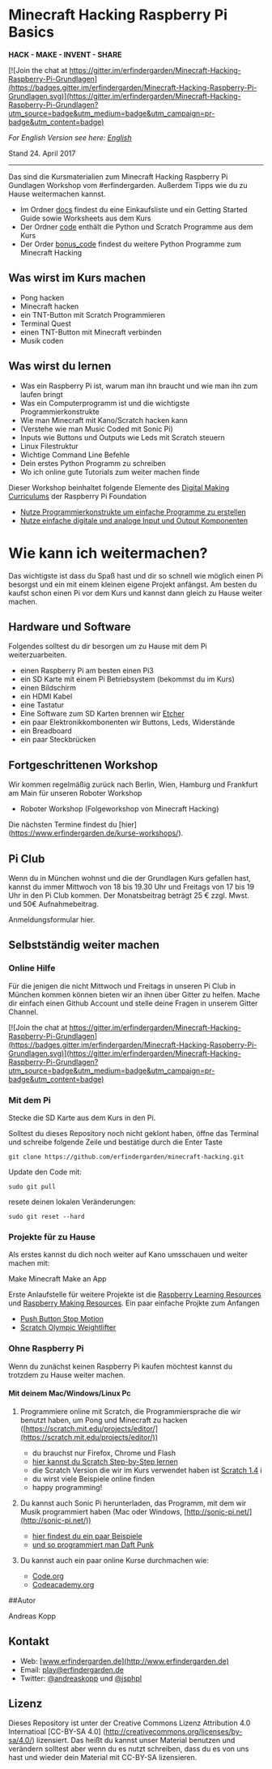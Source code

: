 # Minecraft Hacking Raspberry Pi Basics

**HACK - MAKE - INVENT - SHARE**

[![Join the chat at https://gitter.im/erfindergarden/Minecraft-Hacking-Raspberry-Pi-Grundlagen](https://badges.gitter.im/erfindergarden/Minecraft-Hacking-Raspberry-Pi-Grundlagen.svg)](https://gitter.im/erfindergarden/Minecraft-Hacking-Raspberry-Pi-Grundlagen?utm_source=badge&utm_medium=badge&utm_campaign=pr-badge&utm_content=badge)

 

*For English Version see here: [English](./english)*  

Stand 24. April 2017

---

Das sind die Kursmaterialien zum Minecraft Hacking Raspberry Pi Gundlagen Workshop vom #erfindergarden. Außerdem Tipps wie du zu Hause weitermachen kannst. 

* Im Ordner [docs](./docs) findest du eine Einkaufsliste und ein Getting Started Guide sowie Worksheets aus dem Kurs
* Der Ordner [code](./code) enthält die Python und Scratch Programme aus dem Kurs
* Der Order [bonus_code](./bonus_code) findest du weitere Python Programme zum Minecraft Hacking

## Was wirst im Kurs machen

* Pong hacken
* Minecraft hacken
* ein TNT-Button mit Scratch Programmieren
* Terminal Quest
* einen TNT-Button mit Minecraft verbinden 
* Musik coden

## Was wirst du lernen 

* Was ein Raspberry Pi ist, warum man ihn braucht und wie man ihn zum laufen bringt
* Was ein Computerprogramm ist und die wichtigste Programmierkonstrukte 
* Wie man Minecraft mit Kano/Scratch hacken kann
* (Verstehe wie man Music Coded mit Sonic Pi)
* Inputs wie Buttons und Outputs wie Leds mit Scratch steuern
* Linux Filestruktur
* Wichtige Command Line Befehle
* Dein erstes Python Programm zu schreiben
* Wo ich online gute Tutorials zum weiter machen finde

Dieser Workshop beinhaltet folgende Elemente des [Digital Making Curriculums](https://www.raspberrypi.org/curriculum/) der Raspberry Pi Foundation

* [Nutze Programmierkonstrukte um einfache Programme zu erstellen](https://www.raspberrypi.org/curriculum/programming/creator)
* [Nutze einfache digitale und analoge Input und Output Komponenten ](https://www.raspberrypi.org/curriculum/physical-computing/creator)



# Wie kann ich weitermachen?

Das wichtigste ist dass du Spaß hast und dir so schnell wie möglich einen Pi besorgst und ein mit einem kleinen eigene Projekt anfängst. Am besten du kaufst schon einen Pi vor dem Kurs und kannst dann gleich zu Hause weiter machen. 

## Hardware und Software

Folgendes solltest du dir besorgen um zu Hause mit dem Pi weiterzuarbeiten. 

* einen Raspberry Pi am besten einen Pi3
* ein SD Karte mit einem Pi Betriebsystem (bekommst du im Kurs)
* einen Bildschirm
* ein HDMI Kabel
* eine Tastatur
* Eine Software zum SD Karten brennen wir [Etcher](https://etcher.io/)
* ein paar Elektronikkombonenten wir Buttons, Leds, Widerstände
* ein Breadboard
* ein paar Steckbrücken



## Fortgeschrittenen Workshop

Wir kommen regelmäßig zurück nach Berlin, Wien, Hamburg und Frankfurt am Main für unseren Roboter Workshop

* Roboter Workshop (Folgeworkshop von Minecraft Hacking)

Die nächsten Termine findest du [hier] (https://www.erfindergarden.de/kurse-workshops/). 

## Pi Club

Wenn du in München wohnst und die der Grundlagen Kurs gefallen hast, kannst du immer Mittwoch von 18 bis 19.30 Uhr und Freitags von 17 bis 19 Uhr in den Pi Club kommen. Der Monatsbeitrag beträgt 25 € zzgl. Mwst. und 50€ Aufnahmebeitrag. 

Anmeldungsformular hier. 


## Selbstständig weiter machen


### Online Hilfe 

Für die jenigen die nicht Mittwoch und Freitags in unseren Pi Club in München kommen können bieten wir an ihnen über Gitter zu helfen. Mache dir einfach einen Github Account und stelle deine Fragen in unserem Gitter Channel. 

[![Join the chat at https://gitter.im/erfindergarden/Minecraft-Hacking-Raspberry-Pi-Grundlagen](https://badges.gitter.im/erfindergarden/Minecraft-Hacking-Raspberry-Pi-Grundlagen.svg)](https://gitter.im/erfindergarden/Minecraft-Hacking-Raspberry-Pi-Grundlagen?utm_source=badge&utm_medium=badge&utm_campaign=pr-badge&utm_content=badge)


### Mit dem Pi

Stecke die SD Karte aus dem Kurs in den Pi. 


Solltest du dieses Repository noch nicht geklont haben, öffne das Terminal und schreibe folgende Zeile und bestätige durch die Enter Taste


`git clone https://github.com/erfindergarden/minecraft-hacking.git`

Update den Code mit:

`sudo git pull`

resete deinen lokalen Veränderungen:

`sudo git reset --hard`


### Projekte für zu Hause

Als erstes kannst du dich noch weiter auf Kano umsschauen und weiter machen mit:

Make Minecraft
Make an App


Erste Anlaufstelle für weitere Projekte ist die [Raspberry Learning Resources ](https://www.raspberrypi.org/resources/learn/) und [Raspberry Making Resources](https://www.raspberrypi.org/resources/make/). Ein paar einfache Projkte zum Anfangen

* [Push Button Stop Motion](https://www.raspberrypi.org/learning/push-button-stop-motion/) 
* [Scratch Olympic Weightlifter](https://www.raspberrypi.org/learning/scratch-olympics-weightlifter/)



### Ohne Raspberry Pi

Wenn du zunächst keinen Raspberry Pi kaufen möchtest kannst du trotzdem zu Hause weiter machen.

#### Mit deinem Mac/Windows/Linux Pc

1. Programmiere online mit Scratch, die Programmiersprache die wir benutzt haben, um Pong und Minecraft zu hacken ([https://scratch.mit.edu/projects/editor/](https://scratch.mit.edu/projects/editor/))
	* du brauchst nur Firefox, Chrome und Flash
	* [hier kannst du Scratch Step-by-Step lernen ](https://scratch.mit.edu/projects/editor/?tip_bar=getStarted)
	* die Scratch Version die wir im Kurs verwendet haben ist [Scratch 1.4](https://scratch.mit.edu/scratch_1.4/) i
	* du wirst viele Beispiele online finden
	* happy programming!


2. Du kannst auch Sonic Pi herunterladen, das Programm, mit dem wir Musik programmiert haben (Mac oder Windows, [http://sonic-pi.net/](http://sonic-pi.net/))
	* [hier findest du ein paar Beispiele ](http://sonic-pi.net/)
	* [und so programmiert man Daft Punk](https://aimxhaisse.com/aerodynamic-everything-en.html) 

3. Du kannst auch ein paar online Kurse durchmachen wie:

	* [Code.org](https://code.org/)
	* [Codeacademy.org](https://www.codecademy.com/)

	
##Autor

Andreas Kopp

## Kontakt

* Web: [www.erfindergarden.de](http://www.erfindergarden.de)
* Email: [play@erfindergarden.de](mailto:play@erfindergarden.de)
* Twitter: [@andreaskopp](https://twitter.com/andreaskopp) und [@jsphpl](https://twitter.com/jsphpl)

## Lizenz

Dieses Repository ist unter der Creative Commons Lizenz Attribution 4.0 Internatioal [CC-BY-SA 4.0] (http://creativecommons.org/licenses/by-sa/4.0/) lizensiert. Das heißt du kannst unser Material benutzen und verändern solltest aber wenn du es nutzt schreiben, dass du es von uns hast und wieder dein Material mit CC-BY-SA lizensieren.



